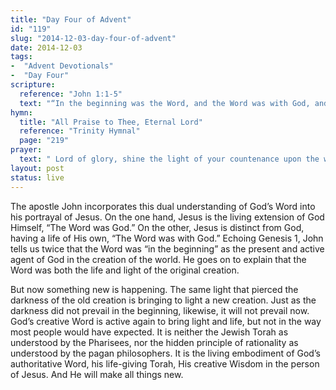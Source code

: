 ```yaml
---
title: "Day Four of Advent"
id: "119"
slug: "2014-12-03-day-four-of-advent"
date: 2014-12-03
tags:
-  "Advent Devotionals"
-  "Day Four"
scripture:
  reference: "John 1:1-5"
  text: "“In the beginning was the Word, and the Word was with God, and the Word was God. He was in the beginning with God. All things were made through Him, and without Him was not any thing made that was made. In Him was life, and the Life was the light of men. The light shines in the darkness, and the darkness has not overcome it.”"
hymn:
  title: "All Praise to Thee, Eternal Lord"
  reference: "Trinity Hymnal"
  page: "219"
prayer:
  text: " Lord of glory, shine the light of your countenance upon the world to make all things new in and through Jesus, your incarnate Word. Amen."
layout: post
status: live
---
```


The apostle John incorporates this dual understanding of God’s Word into his portrayal of Jesus. On the one hand, Jesus is the living extension of God Himself, “The Word was God.” On the other, Jesus is distinct from God, having a life of His own, “The Word was with God.” Echoing Genesis 1, John tells us twice that the Word was “in the beginning” as the present and active agent of God in the creation of the world. He goes on to explain that the Word was both the life and light of the original creation.

But now something new is happening. The same light that pierced the darkness of the old creation is bringing to light a new creation. Just as the darkness did not prevail in the beginning, likewise, it will not prevail now. God’s creative Word is active again to bring light and life, but not in the way most people would have expected. It is neither the Jewish Torah as understood by the Pharisees, nor the hidden principle of rationality as understood by the pagan philosophers. It is the living embodiment of God’s authoritative Word, his life-giving Torah, His creative Wisdom in the person of Jesus. And He will make all things new.
